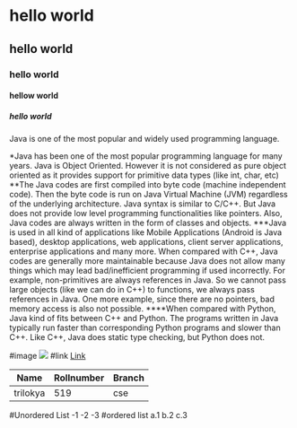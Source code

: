 # hello world
## hello world
### hello world
#### hellow world
##### hello world
Java is one of the most popular and widely used programming language.

*Java has been one of the most popular programming language for many years.
Java is Object Oriented. However it is not considered as pure object oriented as it provides support for primitive data types (like int, char, etc)
**The Java codes are first compiled into byte code (machine independent code). Then the byte code is run on Java Virtual Machine (JVM) regardless of the underlying architecture.
Java syntax is similar to C/C++. But Java does not provide low level programming functionalities like pointers. Also, Java codes are always written in the form of classes and objects.
***Java is used in all kind of applications like Mobile Applications (Android is Java based), desktop applications, web applications, client server applications, enterprise applications and many more.
When compared with C++, Java codes are generally more maintainable because Java does not allow many things which may lead bad/inefficient programming if used incorrectly. For example, non-primitives are always references in Java. So we cannot pass large objects (like we can do in C++) to functions, we always pass references in Java. One more example, since there are no pointers, bad memory access is also not possible.
****When compared with Python, Java kind of fits between C++ and Python. The programs written in Java typically run faster than corresponding Python programs and slower than C++. Like C++, Java does static type checking, but Python does not.

#image
![](https://www.google.com/imgres?imgurl=https%3A%2F%2Fi1.wp.com%2Fbestlifeonline.com%2Fwp-content%2Fuploads%2F2019%2F12%2Fgold.jpg%3Fresize%3D640%252C360%26ssl%3D1&imgrefurl=https%3A%2F%2Fbestlifeonline.com%2Fadorable-puppy-pictures%2F&tbnid=M6U-ynsHIflWkM&vet=12ahUKEwjnko2fycruAhWVUysKHbr-DVIQMyguegUIARCdAg..i&docid=jI6rprtgGw-GRM&w=640&h=360&q=cute%20puppies%20images&ved=2ahUKEwjnko2fycruAhWVUysKHbr-DVIQMyguegUIARCdAg)
#link
[Link](https://encrypted-tbn0.gstatic.com/images?q=tbn:ANd9GcR4pbfCcYw7jZisaoa7EcTvH_-BbDt0B9U3OA&usqp=CAU)

| Name | Rollnumber | Branch |
| ---- | ---------- | ------ |
|trilokya| 519 | cse |

#Unordered List
    -1
    -2
    -3
#ordered list
    a.1
    b.2
    c.3
